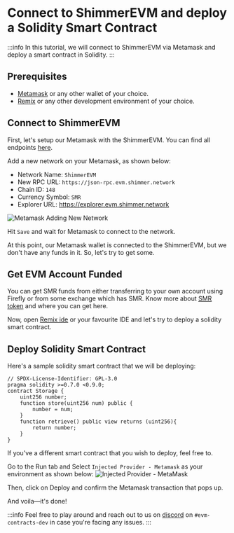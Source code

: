 # Connect to ShimmerEVM and deploy a Solidity Smart Contract

:::info
In this tutorial, we will connect to ShimmerEVM via Metamask and deploy a smart contract in Solidity.
:::

## Prerequisites

- [Metamask](https://metamask.io/) or any other wallet of your choice.
- [Remix](https://remix-project.org/) or any other development environment of your choice.

## Connect to ShimmerEVM

First, let's setup our Metamask with the ShimmerEVM. You can find all
endpoints [here](/build/networks-endpoints/#shimmerevm).

Add a new network on your Metamask, as shown below:

- Network Name: `ShimmerEVM`
- New RPC URL: `https://json-rpc.evm.shimmer.network`
- Chain ID: `148`
- Currency Symbol: `SMR`
- Explorer URL: https://explorer.evm.shimmer.network

![Metamask Adding New Network](/metamask-shimmerevm-mainnet.png 'Metamask Adding New Network')

Hit `Save` and wait for Metamask to connect to the network.

At this point, our Metamask wallet is connected to the ShimmerEVM, but we don't have any funds in it.
So, let's try to get some.

## Get EVM Account Funded

You can get SMR funds from either transferring to your own account using Firefly or from some exchange which has SMR.
Know more about [SMR token](https://shimmer.network/token) and where you can get here.

Now, open [Remix ide](https://remix.ethereum.org/) or your favourite IDE and let's try to deploy a solidity smart
contract.

## Deploy Solidity Smart Contract

Here's a sample solidity smart contract that we will be deploying:

```solidity
// SPDX-License-Identifier: GPL-3.0
pragma solidity >=0.7.0 <0.9.0;
contract Storage {
    uint256 number;
    function store(uint256 num) public {
        number = num;
    }
    function retrieve() public view returns (uint256){
        return number;
    }
}
```

If you've a different smart contract that you wish to deploy, feel free to.

Go to the Run tab and Select `Injected Provider - Metamask` as your environment as shown below:
![Injected Provider - MetaMask](https://i.imgur.com/0Ot1ije.png 'Injected Provider - MetaMask')

Then, click on Deploy and confirm the Metamask transaction that pops up.

And voila—it's done!

:::info
Feel free to play around and reach out to us on [discord](https://discord.shimmer.network/) on `#evm-contracts-dev` in
case you're facing any issues.
:::
